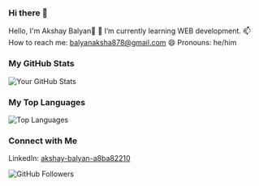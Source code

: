 ### Hi there 👋
 Hello, I'm Akshay Balyan👋
 🌱 I’m currently learning WEB development.
 📫 How to reach me: balyanaksha878@gmail.com
 😄 Pronouns: he/him

### My GitHub Stats
![
Your GitHub Stats
](
https://github-readme-stats.vercel.app/api?username=akshaybalyan054&show_icons=true&theme=dark
)

### My Top Languages
![
Top Languages
](
https://github-readme-stats.vercel.app/api/top-langs/?username=akshaybalyan054&layout=compact&theme=dark
)

### Connect with Me
 LinkedIn: [
akshay-balyan-a8ba82210
](
https://www.linkedin.com/in/akshay-balyan-a8ba82210/
)

![GitHub Followers](https://img.shields.io/github/followers/akshaybalyan054?label=Followers&style=social)

